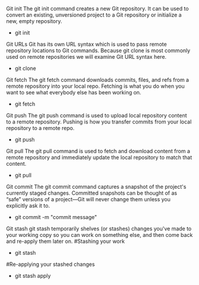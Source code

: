 Git init
The git init command creates a new Git repository. It can be used to convert an existing, unversioned project to a Git repository or initialize a new, empty repository.
- git init <directory>

Git URLs
Git has its own URL syntax which is used to pass remote repository locations to Git commands. Because git clone is most commonly used on remote repositories we will examine Git URL syntax here.  
- git clone <URLs>

Git fetch
The git fetch command downloads commits, files, and refs from a remote repository into your local repo. Fetching is what you do when you want to see what everybody else has been working on. 
- git fetch <remote>

Git push
The git push command is used to upload local repository content to a remote repository. Pushing is how you transfer commits from your local repository to a remote repo.
- git push <remote> <branch>

Git pull
The git pull command is used to fetch and download content from a remote repository and immediately update the local repository to match that content. 
- git pull <remote>

Git commit
The git commit command captures a snapshot of the project's currently staged changes. Committed snapshots can be thought of as “safe” versions of a project—Git will never change them unless you explicitly ask it to.
- git commit -m "commit message"


Git stash
git stash temporarily shelves (or stashes) changes you've made to your working copy so you can work on something else, and then come back and re-apply them later on. 
#Stashing your work
- git stash

#Re-applying your stashed changes
- git stash apply

